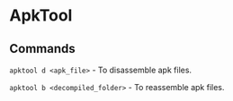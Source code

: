 # ApkTool

## Commands 
`apktool d <apk_file>` - To disassemble apk files.

`apktool b <decompiled_folder>` - To reassemble apk files.
